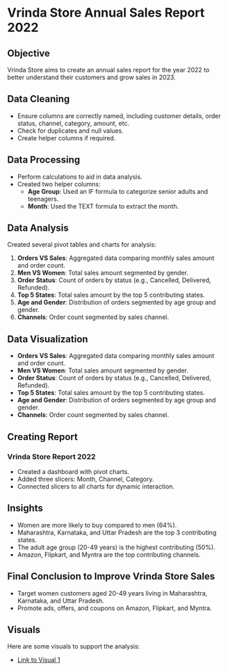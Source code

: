 # Vrinda Store Annual Sales Report 2022

## Objective
Vrinda Store aims to create an annual sales report for the year 2022 to better understand their customers and grow sales in 2023.

## Data Cleaning
- Ensure columns are correctly named, including customer details, order status, channel, category, amount, etc.
- Check for duplicates and null values.
- Create helper columns if required.

## Data Processing
- Perform calculations to aid in data analysis.
- Created two helper columns:
  - **Age Group**: Used an IF formula to categorize senior adults and teenagers.
  - **Month**: Used the TEXT formula to extract the month.

## Data Analysis
Created several pivot tables and charts for analysis:
1. **Orders VS Sales**: Aggregated data comparing monthly sales amount and order count.
2. **Men VS Women**: Total sales amount segmented by gender.
3. **Order Status**: Count of orders by status (e.g., Cancelled, Delivered, Refunded).
4. **Top 5 States**: Total sales amount by the top 5 contributing states.
5. **Age and Gender**: Distribution of orders segmented by age group and gender.
6. **Channels**: Order count segmented by sales channel.

## Data Visualization
- **Orders VS Sales**: Aggregated data comparing monthly sales amount and order count.
- **Men VS Women**: Total sales amount segmented by gender.
- **Order Status**: Count of orders by status (e.g., Cancelled, Delivered, Refunded).
- **Top 5 States**: Total sales amount by the top 5 contributing states.
- **Age and Gender**: Distribution of orders segmented by age group and gender.
- **Channels**: Order count segmented by sales channel.

## Creating Report
### Vrinda Store Report 2022
- Created a dashboard with pivot charts.
- Added three slicers: Month, Channel, Category.
- Connected slicers to all charts for dynamic interaction.

## Insights
- Women are more likely to buy compared to men (64%).
- Maharashtra, Karnataka, and Uttar Pradesh are the top 3 contributing states.
- The adult age group (20-49 years) is the highest contributing (50%).
- Amazon, Flipkart, and Myntra are the top contributing channels.

## Final Conclusion to Improve Vrinda Store Sales
- Target women customers aged 20-49 years living in Maharashtra, Karnataka, and Uttar Pradesh.
- Promote ads, offers, and coupons on Amazon, Flipkart, and Myntra.

## Visuals
Here are some visuals to support the analysis:

- [Link to Visual 1](https://drive.google.com/file/d/13nD6gYQ4CBhVA1LwEqfS4SSYfCZoVSCr/view?usp=sharing)
